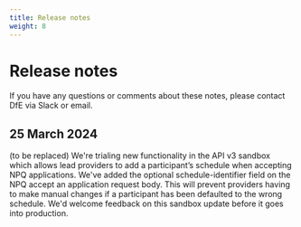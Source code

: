 ```yaml
---
title: Release notes
weight: 8
---
```


# Release notes

If you have any questions or comments about these notes, please contact DfE via Slack or email.

## 25 March 2024

(to be replaced)
We're trialing new functionality in the API v3 sandbox which allows lead providers to add a
participant’s schedule when accepting NPQ applications. We've added the optional schedule-identifier field on
the NPQ accept an application request body. This will prevent providers having to make manual changes if a
participant has been defaulted to the wrong schedule. We'd welcome feedback on this sandbox update before it
goes into production.
 